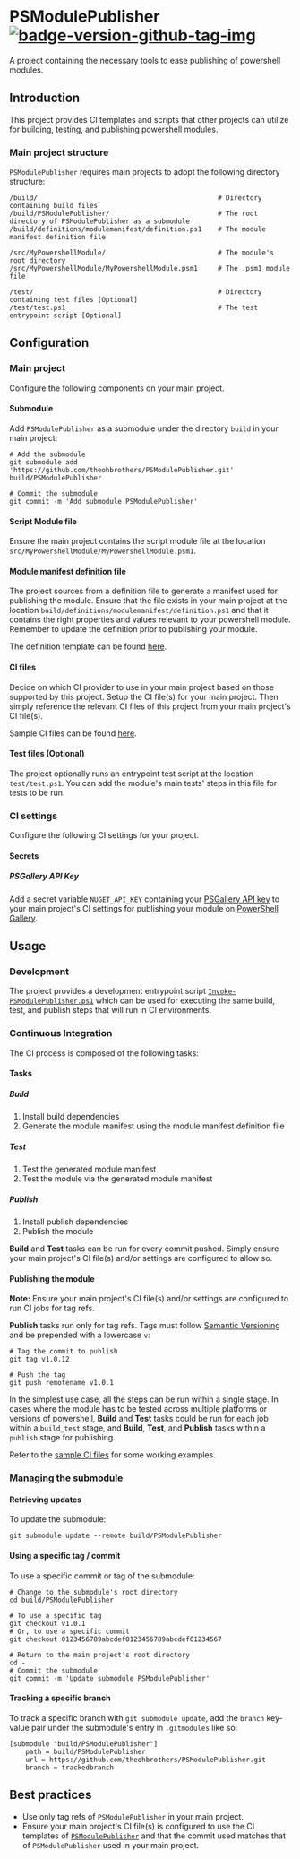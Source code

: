 # PSModulePublisher [![badge-version-github-tag-img][]][badge-version-github-tag-src]

[badge-version-github-tag-img]: https://img.shields.io/github/v/tag/theohbrothers/PSModulePublisher?style=flat-square
[badge-version-github-tag-src]: https://github.com/theohbrothers/PSModulePublisher/releases

A project containing the necessary tools to ease publishing of powershell modules.

## Introduction

This project provides CI templates and scripts that other projects can utilize for building, testing, and publishing powershell modules.

### Main project structure

`PSModulePublisher` requires main projects to adopt the following directory structure:

```shell
/build/                                             # Directory containing build files
/build/PSModulePublisher/                           # The root directory of PSModulePublisher as a submodule
/build/definitions/modulemanifest/definition.ps1    # The module manifest definition file

/src/MyPowershellModule/                            # The module's root directory
/src/MyPowershellModule/MyPowershellModule.psm1     # The .psm1 module file

/test/                                              # Directory containing test files [Optional]
/test/test.ps1                                      # The test entrypoint script [Optional]
```

## Configuration

### Main project

Configure the following components on your main project.

#### Submodule

Add `PSModulePublisher` as a submodule under the directory `build` in your main project:

```shell
# Add the submodule
git submodule add 'https://github.com/theohbrothers/PSModulePublisher.git' build/PSModulePublisher

# Commit the submodule
git commit -m 'Add submodule PSModulePublisher'
```

#### Script Module file

Ensure the main project contains the script module file at the location `src/MyPowershellModule/MyPowershellModule.psm1`.

#### Module manifest definition file

The project sources from a definition file to generate a manifest used for publishing the module. Ensure that the file exists in your main project at the location `build/definitions/modulemanifest/definition.ps1` and that it contains the right properties and values relevant to your powershell module. Remember to update the definition prior to publishing your module.

The definition template can be found [here](docs/samples/definitions/modulemanifest/definition.ps1.sample).

#### CI files

Decide on which CI provider to use in your main project based on those supported by this project. Setup the CI file(s) for your main project. Then simply reference the relevant CI files of this project from your main project's CI file(s).

Sample CI files can be found [here](docs/samples/ci).

#### Test files (Optional)

The project optionally runs an entrypoint test script at the location `test/test.ps1`. You can add the module's main tests' steps in this file for tests to be run.

### CI settings

Configure the following CI settings for your project.

#### Secrets

##### PSGallery API Key

Add a secret variable `NUGET_API_KEY` containing your [PSGallery API key](https://docs.microsoft.com/en-us/powershell/scripting/gallery/how-to/publishing-packages/publishing-a-package?view=powershell-6#powershell-gallery-account-and-api-key) to your main project's CI settings for publishing your module on [PowerShell Gallery](https://www.powershellgallery.com/).

## Usage

### Development

The project provides a development entrypoint script [`Invoke-PSModulePublisher.ps1`](src/Invoke-PSModulePublisher.ps1) which can be used for executing the same build, test, and publish steps that will run in CI environments.

### Continuous Integration

The CI process is composed of the following tasks:

#### Tasks

##### Build

1. Install build dependencies
1. Generate the module manifest using the module manifest definition file

##### Test

1. Test the generated module manifest
1. Test the module via the generated module manifest

##### Publish

1. Install publish dependencies
1. Publish the module

**Build** and **Test** tasks can be run for every commit pushed. Simply ensure your main project's CI file(s) and/or settings are configured to allow so.

#### Publishing the module

**Note:** Ensure your main project's CI file(s) and/or settings are configured to run CI jobs for tag refs.

**Publish** tasks run only for tag refs. Tags must follow [Semantic Versioning](https://semver.org/) and be prepended with a lowercase `v`:

```shell
# Tag the commit to publish
git tag v1.0.12

# Push the tag
git push remotename v1.0.1
```

In the simplest use case, all the steps can be run within a single stage. In cases where the module has to be tested across multiple platforms or versions of powershell, **Build** and **Test** tasks could be run for each job within a `build_test` stage, and **Build**, **Test**, and **Publish** tasks within a `publish` stage for publishing.

Refer to the [sample CI files](docs/samples/ci) for some working examples.

### Managing the submodule

#### Retrieving updates

To update the submodule:

```shell
git submodule update --remote build/PSModulePublisher
```

#### Using a specific tag / commit

To use a specific commit or tag of the submodule:

```shell
# Change to the submodule's root directory
cd build/PSModulePublisher

# To use a specific tag
git checkout v1.0.1
# Or, to use a specific commit
git checkout 0123456789abcdef0123456789abcdef01234567

# Return to the main project's root directory
cd -
# Commit the submodule
git commit -m 'Update submodule PSModulePublisher'
```

#### Tracking a specific branch

To track a specific branch with `git submodule update`, add the `branch` key-value pair under the submodule's entry in `.gitmodules` like so:

```shell
[submodule "build/PSModulePublisher"]
	path = build/PSModulePublisher
	url = https://github.com/theohbrothers/PSModulePublisher.git
	branch = trackedbranch
```

## Best practices

- Use only tag refs of `PSModulePublisher` in your main project.
- Ensure your main project's CI file(s) is configured to use the CI templates of [`PSModulePublisher`](https://github.com/theohbrothers/PSModulePublisher) and that the commit used matches that of `PSModulePublisher` used in your main project.
